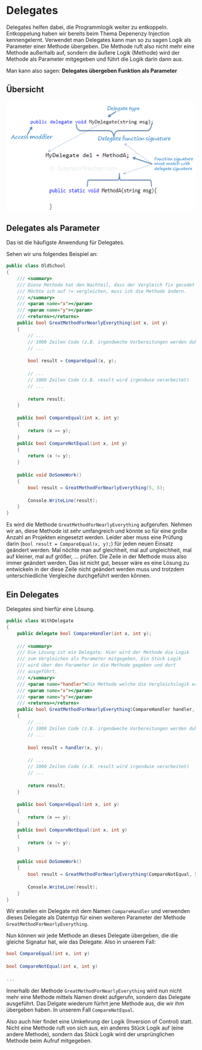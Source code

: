 # Delegates

Delegates helfen dabei, die Programmlogik weiter zu entkoppeln. Entkoppelung haben wir bereits beim Thema Depenenzy Injection kennengelernt. Verwendet man Delegates kann man so zu sagen Logik als Parameter einer Methode übergeben. Die Methode ruft also nicht mehr eine Methode außerhalb auf, sondern die äußere Logik (Methode) wird der Methode als Parameter mitgegeben und führt die Logik darin dann aus.

Man kann also sagen: **Delegates übergeben Funktion als Parameter**

## Übersicht

![delegate-mapping](delegate-mapping.png)

## Delegates als Parameter

Das ist die häufigste Anwendung für Delegates.

Sehen wir uns folgendes Beispiel an:

```C#
public class OldSchool
{
    /// <summary>
    /// Diese Methode hat den Nachteil, dass der Vergleich fix gecodet ist.
    /// Möchte ich auf != vergleichen, muss ich die Methode ändern.
    /// </summary>
    /// <param name="x"></param>
    /// <param name="y"></param>
    /// <returns></returns>
    public bool GreatMethodForNearlyEverything(int x, int y)
    {
        // ...
        // 1000 Zeilen Code (z.B. irgendweche Vorbereitungen werden duhgeführt)
        // ...

        bool result = CompareEqual(x, y);

        // ...
        // 1000 Zeilen Code (z.B. result wird irgendwie verarbeitet)
        // ...

        return result;
    }

    public bool CompareEqual(int x, int y)
    {
        return (x == y);
    }
    public bool CompareNotEqual(int x, int y)
    {
        return (x != y);
    }

    public void DoSomeWork()
    {
        bool result = GreatMethodForNearlyEverything(5, 5);

        Console.WriteLine(result);
    }
}
```

Es wird die Methode ``GreatMethodForNearlyEverything`` aufgerufen. Nehmen wir an, diese Methode ist sehr umfangreich und könnte so für eine große Anzahl an Projekten eingesetzt werden. Leider aber muss eine Prüfung darin (``bool result = CompareEqual(x, y);``) für jeden neuen Einsatz geändert werden. Mal nöchte man auf gleichheit, mal auf ungleichheit, mal auf kleiner, mal auf größer, ... prüfen. Die Zeile in der Methode muss also immer geändert werden. Das ist nicht gut, besser wäre es eine Lösung zu entwickeln in der diese Zeile nicht geändert werden muss und trotzdem unterschiedliche Vergleiche durchgeführt werden können.

## Ein Delegates

Delegates sind hierfür eine Lösung.

```C#
public class WithDelegate
{
    public delegate bool CompareHandler(int x, int y);

    /// <summary>
    /// Die Lösung ist ein Delegate. Hier wird der Methode die Logik
    /// zum Vergleichen als Parameter mitgegeben. Ein Stück Logik
    /// wird über den Parameter in die Methode gegeben und dort 
    /// ausgeführt.
    /// </summary>
    /// <param name="handler">Die Methode welche die Vergleichslogik erhält</param>
    /// <param name="x"></param>
    /// <param name="y"></param>
    /// <returns></returns>
    public bool GreatMethodForNearlyEverything(CompareHandler handler, int x, int y)
    {
        // ...
        // 1000 Zeilen Code (z.B. irgendweche Vorbereitungen werden duhgeführt)
        // ...

        bool result = handler(x, y);

        // ...
        // 1000 Zeilen Code (z.B. result wird irgendwie verarbeitet)
        // ...

        return result;
    }

    public bool CompareEqual(int x, int y)
    {
        return (x == y);
    }
    public bool CompareNotEqual(int x, int y)
    {
        return (x != y);
    }

    public void DoSomeWork()
    {
        bool result = GreatMethodForNearlyEverything(CompareNotEqual, 5, 5);

        Console.WriteLine(result);
    }
}
```

Wir erstellen ein Delegate mit dem Namen ``CompareHandler`` und verwenden dieses Delegate als Datentyp für einen weiteren Parameter der Methode ``GreatMethodForNearlyEverything``.

Nun können wir jede Methode an dieses Delegate übergeben, die die gleiche Signatur hat, wie das Delegate. Also in unserem Fall:

```C#
bool CompareEqual(int x, int y)

bool CompareNotEqual(int x, int y)

...
```

Innerhalb der Methode ``GreatMethodForNearlyEverything`` wird nun nicht mehr eine Methode mittels Namen direkt aufgerufn, sondern das Delegate ausgeführt. Das Delgate wiederum fürhrt jene Methode aus, die wir ihm übergeben haben. In unserem Fall ``CompareNotEqual``.

Also auch hier findet eine Umkehrung der Logik (Inversion of Control) statt. Nicht eine Methode ruft von sich aus, ein anderes Stück Logik auf (eine andere Methode), sondern das Stück Logik wird der ursprünglichen Methode beim Aufruf mitgegeben.
